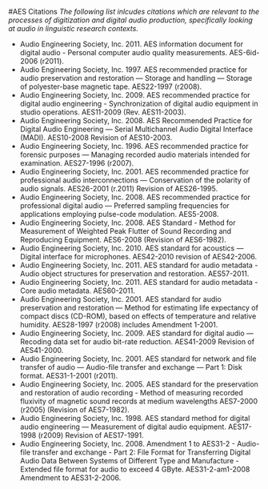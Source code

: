 #AES Citations
_The following list inlcudes citations which are relevant to the processes of digitization and digital audio production, specifically looking at audio in linguistic research contexts._

* Audio Engineering Society, Inc. 2011. AES information document for digital audio - Personal computer audio quality measurements. AES-6id-2006 (r2011). 
* Audio Engineering Society, Inc. 1997. AES recommended practice for audio preservation and restoration — Storage and handling — Storage of polyester-base magnetic tape. AES22-1997 (r2008). 
* Audio Engineering Society, Inc. 2009. AES recommended practice for digital audio engineering - Synchronization of digital audio equipment in studio operations. AES11-2009 (Rev. AES11-2003). 
* Audio Engineering Society, Inc. 2008. AES Recommended Practice for Digital Audio Engineering — Serial Multichannel Audio Digital Interface (MADI). AES10-2008 Revision of AES10-2003. 
* Audio Engineering Society, Inc. 1996. AES recommended practice for forensic purposes — Managing recorded audio materials intended for examination. AES27-1996 (r2007). 
* Audio Engineering Society, Inc. 2001. AES recommended practice for professional audio interconnections — Conservation of the polarity of audio signals. AES26-2001 (r.2011) Revision of AES26-1995. 
* Audio Engineering Society, Inc. 2008. AES recommended practice for professional digital audio — Preferred sampling frequencies for applications employing pulse-code modulation. AES5-2008. 
* Audio Engineering Society, Inc. 2008. AES Standard - Method for Measurement of Weighted Peak Flutter of Sound Recording and Reproducing Equipment. AES6-2008 (Revision of AES6-1982). 
* Audio Engineering Society, Inc. 2010. AES standard for acoustics — Digital interface for microphones. AES42-2010 revision of AES42-2006. 
* Audio Engineering Society, Inc. 2011. AES standard for audio metadata - Audio object structures for preservation and restoration. AES57-2011. 
* Audio Engineering Society, Inc. 2011. AES standard for audio metadata - Core audio metadata. AES60-2011. 
* Audio Engineering Society, Inc. 2001. AES standard for audio preservation and restoration — Method for estimating life expectancy of compact discs (CD-ROM), based on effects of temperature and relative humidity. AES28-1997 (r2008) includes Amendment 1-2001. 
* Audio Engineering Society, Inc. 2009. AES standard for digital audio — Recoding data set for audio bit-rate reduction. AES41-2009 Revision of AES41-2000. 
* Audio Engineering Society, Inc. 2001. AES standard for network and file transfer of audio — Audio-file transfer and exchange — Part 1: Disk format. AES31-1-2001 (r2011). 
* Audio Engineering Society, Inc. 2005. AES standard for the preservation and restoration of audio recording - Method of measuring recorded fluxivity of magnetic sound records at medium wavelengths AES7-2000 (r2005) (Revision of AES7-1982). 
* Audio Engineering Society, Inc. 1998. AES standard method for digital audio engineering — Measurement of digital audio equipment. AES17-1998 (r2009) Revision of AES17-1991. 
* Audio Engineering Society, Inc. 2008. Amendment 1 to AES31-2 - Audio-file transfer and exchange - Part 2: File Format for Transferring Digital Audio Data Between Systems of Different Type and Manufacture - Extended file format for audio to exceed 4 GByte. AES31-2-am1-2008 Amendment to AES31-2-2006. 
